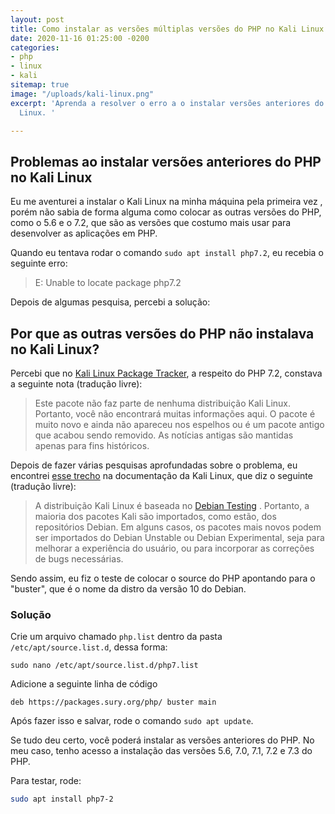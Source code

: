 ```yaml
---
layout: post
title: Como instalar as versões múltiplas versões do PHP no Kali Linux
date: 2020-11-16 01:25:00 -0200
categories:
- php
- linux
- kali
sitemap: true
image: "/uploads/kali-linux.png"
excerpt: 'Aprenda a resolver o erro a o instalar versões anteriores do PHP no Kali
  Linux. '

---
```

## Problemas ao instalar versões anteriores do PHP no Kali Linux

Eu me aventurei a instalar o Kali Linux na minha máquina pela primeira vez , porém não sabia de forma alguma como colocar as outras versões do PHP, como o 5.6 e o 7.2, que são as versões que costumo mais usar para desenvolver as aplicações em PHP.

Quando eu tentava rodar o comando `sudo apt install php7.2`, eu recebia o seguinte erro:

> E: Unable to locate package php7.2

Depois de algumas pesquisa, percebi a solução:

## Por que as outras versões do PHP não instalava no  Kali Linux?

Percebi que no [Kali Linux Package Tracker](https://pkg.kali.org/pkg/php7.2), a respeito do PHP 7.2, constava a seguinte nota (tradução livre):

> Este pacote não faz parte de nenhuma distribuição Kali Linux. Portanto, você não encontrará muitas informações aqui. O pacote é muito novo e ainda não apareceu nos espelhos ou é um pacote antigo que acabou sendo removido. As notícias antigas são mantidas apenas para fins históricos.

Depois de fazer várias pesquisas aprofundadas sobre o problema, eu encontrei [esse trecho](https://www.kali.org/docs/policy/kali-linux-relationship-with-debian/ "Documentação do Kali Linux") na documentação da Kali Linux, que diz o seguinte (tradução livre):

> A distribuição Kali Linux é baseada no [Debian Testing](https://www.debian.org/releases/testing/) . Portanto, a maioria dos pacotes Kali são importados, como estão, dos repositórios Debian. Em alguns casos, os pacotes mais novos podem ser importados do Debian Unstable ou Debian Experimental, seja para melhorar a experiência do usuário, ou para incorporar as correções de bugs necessárias.

Sendo assim, eu fiz o teste de colocar o source do PHP apontando para o "buster", que é o nome da distro da versão 10 do Debian.

### Solução

Crie um arquivo chamado `php.list` dentro da pasta `/etc/apt/source.list.d`, dessa forma:

    sudo nano /etc/apt/source.list.d/php7.list

Adicione a seguinte linha de código

    deb https://packages.sury.org/php/ buster main
    

Após fazer isso e salvar, rode o comando `sudo apt update`.

Se tudo deu certo, você poderá instalar as versões anteriores do PHP. No meu caso, tenho acesso a instalação das versões 5.6, 7.0, 7.1, 7.2 e 7.3 do PHP.

Para testar, rode:

```bash
sudo apt install php7-2
```